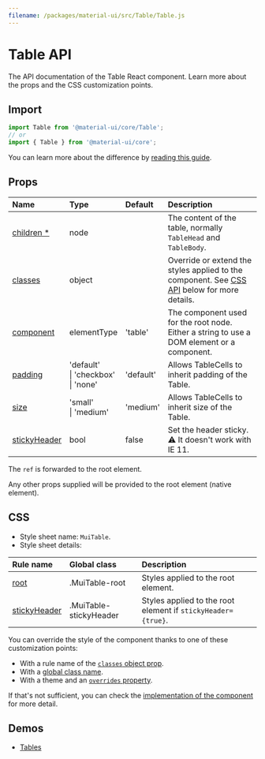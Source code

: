 ```yaml
---
filename: /packages/material-ui/src/Table/Table.js
---
```


<!--- This documentation is automatically generated, do not try to edit it. -->

# Table API

<p class="description">The API documentation of the Table React component. Learn more about the props and the CSS customization points.</p>

## Import

```js
import Table from '@material-ui/core/Table';
// or
import { Table } from '@material-ui/core';
```

You can learn more about the difference by [reading this guide](/guides/minimizing-bundle-size/).



## Props

| Name | Type | Default | Description |
|:-----|:-----|:--------|:------------|
| <a class="anchor-link" id="props--children"></a><a href="#props--children" class="prop-name required">children&nbsp;*</a> | <span class="prop-type">node</span> |  | The content of the table, normally `TableHead` and `TableBody`. |
| <a class="anchor-link" id="props--classes"></a><a href="#props--classes" class="prop-name">classes</a> | <span class="prop-type">object</span> |  | Override or extend the styles applied to the component. See [CSS API](#css) below for more details. |
| <a class="anchor-link" id="props--component"></a><a href="#props--component" class="prop-name">component</a> | <span class="prop-type">elementType</span> | <span class="prop-default">'table'</span> | The component used for the root node. Either a string to use a DOM element or a component. |
| <a class="anchor-link" id="props--padding"></a><a href="#props--padding" class="prop-name">padding</a> | <span class="prop-type">'default'<br>&#124;&nbsp;'checkbox'<br>&#124;&nbsp;'none'</span> | <span class="prop-default">'default'</span> | Allows TableCells to inherit padding of the Table. |
| <a class="anchor-link" id="props--size"></a><a href="#props--size" class="prop-name">size</a> | <span class="prop-type">'small'<br>&#124;&nbsp;'medium'</span> | <span class="prop-default">'medium'</span> | Allows TableCells to inherit size of the Table. |
| <a class="anchor-link" id="props--stickyHeader"></a><a href="#props--stickyHeader" class="prop-name">stickyHeader</a> | <span class="prop-type">bool</span> | <span class="prop-default">false</span> | Set the header sticky.<br>⚠️ It doesn't work with IE 11. |

The `ref` is forwarded to the root element.

Any other props supplied will be provided to the root element (native element).

## CSS

- Style sheet name: `MuiTable`.
- Style sheet details:

| Rule name | Global class | Description |
|:-----|:-------------|:------------|
| <a class="anchor-link" id="css--root"></a><a href="#css--root" class="prop-name">root</a> | <span class="prop-name">.MuiTable-root</span> | Styles applied to the root element.
| <a class="anchor-link" id="css--stickyHeader"></a><a href="#css--stickyHeader" class="prop-name">stickyHeader</a> | <span class="prop-name">.MuiTable-stickyHeader</span> | Styles applied to the root element if `stickyHeader={true}`.

You can override the style of the component thanks to one of these customization points:

- With a rule name of the [`classes` object prop](/customization/components/#overriding-styles-with-classes).
- With a [global class name](/customization/components/#overriding-styles-with-global-class-names).
- With a theme and an [`overrides` property](/customization/globals/#css).

If that's not sufficient, you can check the [implementation of the component](https://github.com/mui-org/material-ui/blob/master/packages/material-ui/src/Table/Table.js) for more detail.

## Demos

- [Tables](/components/tables/)


